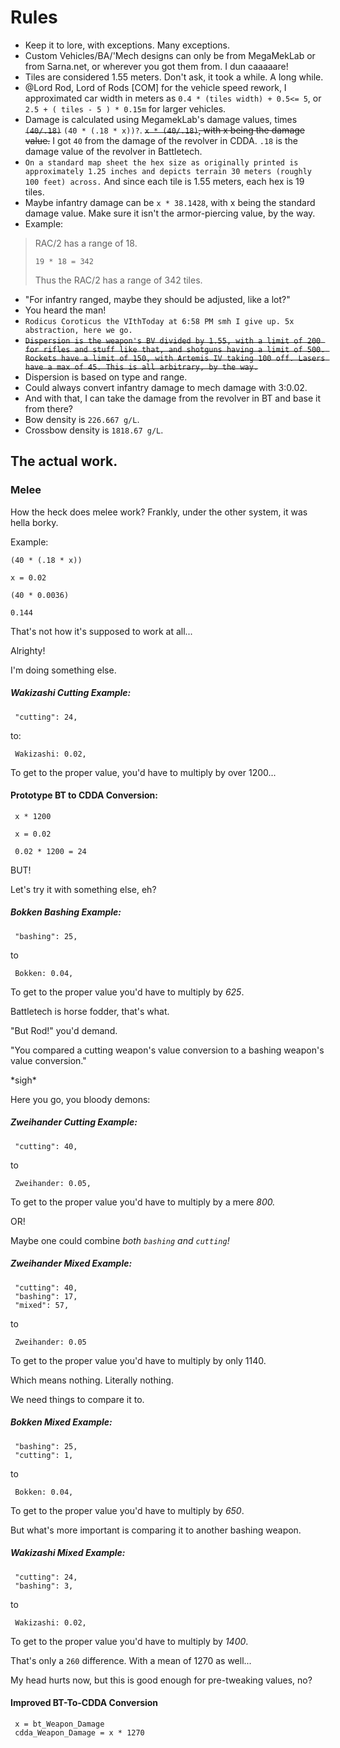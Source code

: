 # Rules

* Keep it to lore, with exceptions. Many exceptions.
* Custom Vehicles/BA/'Mech designs can only be from MegaMekLab or from Sarna.net, or wherever you got them from. I dun caaaaare!
* Tiles are considered 1.55 meters. Don't ask, it took a while. A long while.
* @Lord Rod, Lord of Rods [COM] for the vehicle speed rework, I approximated car width in meters as `0.4 * (tiles width) + 0.5<= 5`, or `2.5 + ( tiles - 5 ) * 0.15m` for larger vehicles.
* Damage is calculated using MegamekLab's damage values, times ~~`(40/.18)`~~ `(40 * (.18 * x))?`.
 ~~`x * (40/.18)`, with x being the damage value.~~ I got `40` from the damage of the revolver in CDDA. `.18` is the damage value of the revolver in Battletech. 
* `On a standard map sheet the hex size as originally printed is approximately 1.25 inches and depicts terrain 30 meters (roughly 100 feet) across.` And since each tile is 1.55 meters, each hex is 19 tiles.
* Maybe infantry damage can be `x * 38.1428`, with x being the standard damage value. Make sure it isn't the armor-piercing value, by the way.
* Example:
> RAC/2 has a range of 18. 
> 
> `19 * 18 = 342`
> 
> Thus the RAC/2 has a range of 342 tiles.
* "For infantry ranged, maybe they should be adjusted, like a lot?"
* You heard the man! 
* `Rodicus Coroticus the VIthToday at 6:58 PM
smh
I give up.
5x abstraction, here we go.`
* ~~`Dispersion is the weapon's BV divided by 1.55, with a limit of 200 for rifles and stuff like that, and shotguns having a limit of 500. Rockets have a limit of 150, with Artemis IV taking 100 off. Lasers have a max of 45. This is all arbitrary, by the way.`~~
* Dispersion is based on type and range.
* Could always convert infantry damage to mech damage with 3:0.02.
* And with that, I can take the damage from the revolver in BT and base it from there?
* Bow density is `226.667 g/L`.
* Crossbow density is `1818.67 g/L`.

## The actual work.

### Melee
How the heck does melee work?
Frankly, under the other system, it was hella borky.

Example:

	(40 * (.18 * x))

	x = 0.02

	(40 * 0.0036)

	0.144

That's not how it's supposed to work at all...



Alrighty! 

I'm doing something else.



##### Wakizashi Cutting Example:

     "cutting": 24,
to:

     Wakizashi: 0.02,


To get to the proper value, you'd have to multiply by over 1200...

#### Prototype BT to CDDA Conversion:

     x * 1200

     x = 0.02

     0.02 * 1200 = 24

BUT!

Let's try it with something else, eh?

##### Bokken Bashing Example:

     "bashing": 25,
to

     Bokken: 0.04,
To get to the proper value you'd have to multiply by *625*.

Battletech is horse fodder, that's what.

"But Rod!" you'd demand.

"You compared a cutting weapon's value conversion to a bashing weapon's value conversion."

*sigh\*

Here you go, you bloody demons:

##### Zweihander Cutting Example:

     "cutting": 40,
to

     Zweihander: 0.05,

To get to the proper value you'd have to multiply by a mere *800.*

OR!

Maybe one could combine *both `bashing` and `cutting`!*

##### Zweihander Mixed Example:

     "cutting": 40,
     "bashing": 17,
     "mixed": 57,
to

     Zweihander: 0.05

To get to the proper value you'd have to multiply by only 1140.

Which means nothing.
Literally nothing.

We need things to compare it to.


##### Bokken Mixed Example:

     "bashing": 25,
     "cutting": 1,
to

     Bokken: 0.04,
To get to the proper value you'd have to multiply by *650*. 

But what's more important is comparing it to another bashing weapon.

##### Wakizashi Mixed Example:

     "cutting": 24,
     "bashing": 3,
to

     Wakizashi: 0.02,

To get to the proper value you'd have to multiply by *1400*.

That's only a `260` difference. With a mean of 1270 as well...

My head hurts now, but this is good enough for pre-tweaking values, no?

#### Improved BT-To-CDDA Conversion
     x = bt_Weapon_Damage
     cdda_Weapon_Damage = x * 1270

